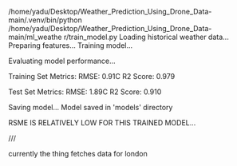 /home/yadu/Desktop/Weather_Prediction_Using_Drone_Data-main/.venv/bin/python /home/yadu/Desktop/Weather_Prediction_Using_Drone_Data-main/ml_weathe
r/train_model.py
Loading historical weather data...
Preparing features...
Training model...

Evaluating model performance...

Training Set Metrics:
RMSE: 0.91C
R2 Score: 0.979

Test Set Metrics:
RMSE: 1.89C
R2 Score: 0.910

Saving model...
Model saved in 'models' directory

RSME IS RELATIVELY LOW FOR THIS TRAINED MODEL...

///

currently the thing fetches data for london